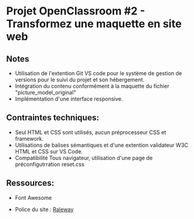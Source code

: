 # Projet OpenClassroom #2 - Transformez une maquette en site web

## Notes

- Utilisation de l'extention Git VS code pour le système de gestion de versions pour le suivi du projet et son hébergement. 
- Intégration du contenu conformément à la maquette du fichier "picture_model_original"
- Implémentation d'une interface responsive.

## Contraintes techniques:

- Seul HTML et CSS sont utilisés, aucun préprocesseur CSS et framework.
- Utilisations de balises sémantiques et d'une extention validateur W3C HTML et CSS sur VS Code.
- Compatibilité Tous navigateur, utilisation d'une page de préconfigutrration  reset.css

## Ressources:

- Font Awesome

- Police du site : [Raleway](https://fonts.google.com/specimen/Raleway?preview.text_type=custom)







